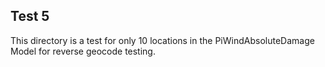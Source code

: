## Test 5

This directory is a test for only 10 locations in the PiWindAbsoluteDamage Model for reverse geocode testing.